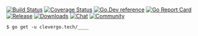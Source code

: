# 
[![Build Status](https://img.shields.io/travis/clevergo/____?style=flat-square)](https://travis-ci.org/clevergo/____)
[![Coverage Status](https://img.shields.io/coveralls/github/clevergo/____?style=flat-square)](https://coveralls.io/github/clevergo/____)
[![Go.Dev reference](https://img.shields.io/badge/go.dev-reference-blue?logo=go&logoColor=white&style=flat-square)](https://pkg.go.dev/clevergo.tech/____?tab=doc)
[![Go Report Card](https://goreportcard.com/badge/github.com/clevergo/____?style=flat-square)](https://goreportcard.com/report/github.com/clevergo/____)
[![Release](https://img.shields.io/github/release/clevergo/____.svg?style=flat-square)](https://github.com/clevergo/____/releases)
[![Downloads](https://img.shields.io/endpoint?url=https://pkg.clevergo.tech/api/badges/downloads/total/clevergo.tech/____&style=flat-square)](https://pkg.clevergo.tech/clevergo.tech/____)
[![Chat](https://img.shields.io/badge/chat-telegram-blue?style=flat-square)](https://t.me/clevergotech)
[![Community](https://img.shields.io/badge/community-forum-blue?style=flat-square)](https://forum.clevergo.tech)

```shell
$ go get -u clevergo.tech/____
```
